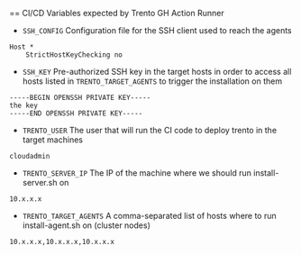 == CI/CD Variables expected by Trento GH Action Runner


- `SSH_CONFIG`
Configuration file for the SSH client used to reach the agents
```
Host *
    StrictHostKeyChecking no
```

- `SSH_KEY` 
Pre-authorized SSH key in the target hosts in order to access all hosts
listed in `TRENTO_TARGET_AGENTS` to trigger the installation on them

```
-----BEGIN OPENSSH PRIVATE KEY-----
the key
-----END OPENSSH PRIVATE KEY-----
```

- `TRENTO_USER`
The user that will run the CI code to deploy trento in the target machines
```
cloudadmin
```

- `TRENTO_SERVER_IP` 
The IP of the machine where we should run install-server.sh on
```
10.x.x.x
```


- `TRENTO_TARGET_AGENTS`
A comma-separated list of hosts where to run install-agent.sh on (cluster nodes)
```
10.x.x.x,10.x.x.x,10.x.x.x
```